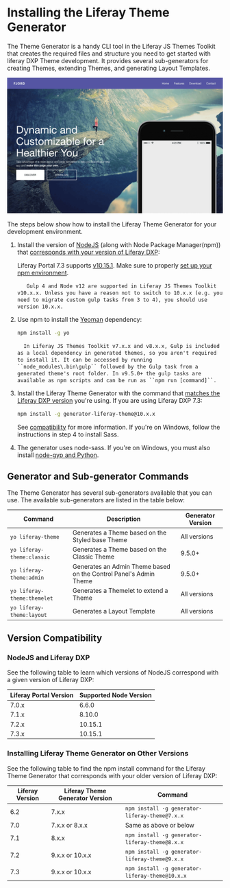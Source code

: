 # Installing the Liferay Theme Generator

The Theme Generator is a handy CLI tool in the Liferay JS Themes Toolkit that creates the required files and structure you need to get started with liferay DXP Theme development. It provides several sub-generators for creating Themes, extending Themes, and generating Layout Templates.

![You can use the Theme Generator to create wonderful user experiences.](./installing-the-theme-generator/images/01.png)

The steps below show how to install the Liferay Theme Generator for your development environment.

1. Install the version of [NodeJS](http://nodejs.org/) (along with Node Package Manager(npm)) that [corresponds with your version of Liferay DXP](#nodejs-and-liferay-dxp):

    Liferay Portal 7.3 supports [v10.15.1](https://nodejs.org/download/release/v10.15.1/). Make sure to properly [set up your npm environment](./setting-up-your-npm-environment-reference.md).

    ```note::
       Gulp 4 and Node v12 are supported in Liferay JS Themes Toolkit v10.x.x. Unless you have a reason not to switch to 10.x.x (e.g. you need to migrate custom gulp tasks from 3 to 4), you should use version 10.x.x.
    ```

1. Use npm to install the [Yeoman](http://yeoman.io/) dependency:

    ```bash
    npm install -g yo
    ```

    ```note::
      In Liferay JS Themes Toolkit v7.x.x and v8.x.x, Gulp is included as a local dependency in generated themes, so you aren't required to install it. It can be accessed by running ``node_modules\.bin\gulp`` followed by the Gulp task from a generated theme's root folder. In v9.5.0+ the gulp tasks are available as npm scripts and can be run as ``npm run [command]``.
    ```

1. Install the Liferay Theme Generator with the command that [matches the Liferay DXP version](#installing-liferay-theme-generator-on-other-versions) you're using. If you are using Liferay DXP 7.3:

    ```bash
    npm install -g generator-liferay-theme@10.x.x
    ```

    See [compatibility](https://github.com/liferay/liferay-js-themes-toolkit#compatibility) for more information. If you're on Windows, follow the instructions in step 4 to install Sass.

1. The generator uses node-sass. If you're on Windows, you must also install [node-gyp and Python](https://github.com/nodejs/node-gyp#installation).

## Generator and Sub-generator Commands

The Theme Generator has several sub-generators available that you can use. The available sub-generators are listed in the table below:

| Command | Description | Generator Version |
| --- | --- | --- |
| `yo liferay-theme` | Generates a Theme based on the Styled base Theme | All versions |
| `yo liferay-theme:classic` | Generates a Theme based on the Classic Theme | 9.5.0+ |
| `yo liferay-theme:admin` | Generates an Admin Theme based on the Control Panel's Admin Theme | 9.5.0+ |
| `yo liferay-theme:themelet` | Generates a Themelet to extend a Theme | All versions |
| `yo liferay-theme:layout` | Generates a Layout Template | All versions |

## Version Compatibility

### NodeJS and Liferay DXP

See the following table to learn which versions of NodeJS correspond with a given version of Liferay DXP:

| Liferay Portal Version | Supported Node Version |
| --- | --- |
| 7.0.x | 6.6.0 |
| 7.1.x | 8.10.0 |
| 7.2.x | 10.15.1 |
| 7.3.x | 10.15.1 |

### Installing Liferay Theme Generator on Other Versions

See the following table to find the npm install command for the Liferay Theme Generator that corresponds with your older version of Liferay DXP:

| Liferay Version | Liferay Theme Generator Version | Command |
| --- | --- | --- |
| 6.2 | 7.x.x | `npm install -g generator-liferay-theme@7.x.x` |
| 7.0 | 7.x.x or 8.x.x | Same as above or below |
| 7.1 | 8.x.x | `npm install -g generator-liferay-theme@8.x.x` |
| 7.2 | 9.x.x or 10.x.x | `npm install -g generator-liferay-theme@9.x.x` |
| 7.3 | 9.x.x or 10.x.x | `npm install -g generator-liferay-theme@10.x.x` |
